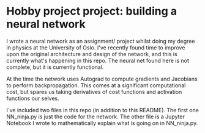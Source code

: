 # Hobby project project: building a neural network 

I wrote a neural network as an assignment/ project whilst doing my degree in physics at the University of Oslo.
I've recently found time to improve upon the original architecture and design of the network, and this is currently what's happening in this repo.
The neural net found here is not complete, but it is currently functional.

At the time the network uses Autograd to compute gradients and Jacobians to perform backpropagation. This comes at a significant computational cost, but spares us taking derivatives of cost functions and activation functions our selves. 

I´ve included two files in this repo (in addition to this README). The first one NN_ninja.py is just the code for the network. The other file is a Jupyter Notebook I wrote to mathematically explain what is going on in NN_ninja.py. 
